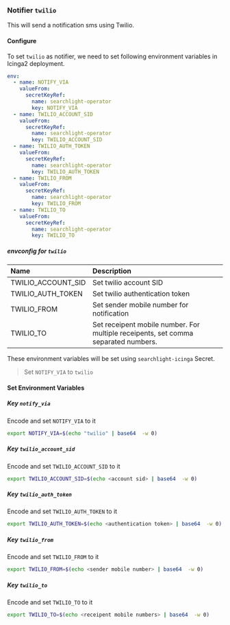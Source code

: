 ### Notifier `twilio`

This will send a notification sms using Twilio.

#### Configure

To set `twilio` as notifier, we need to set following environment variables in Icinga2 deployment.

```yaml
env:
  - name: NOTIFY_VIA
    valueFrom:
      secretKeyRef:
        name: searchlight-operator
        key: NOTIFY_VIA
  - name: TWILIO_ACCOUNT_SID
    valueFrom:
      secretKeyRef:
        name: searchlight-operator
        key: TWILIO_ACCOUNT_SID
  - name: TWILIO_AUTH_TOKEN
    valueFrom:
      secretKeyRef:
        name: searchlight-operator
        key: TWILIO_AUTH_TOKEN
  - name: TWILIO_FROM
    valueFrom:
      secretKeyRef:
        name: searchlight-operator
        key: TWILIO_FROM
  - name: TWILIO_TO
    valueFrom:
      secretKeyRef:
        name: searchlight-operator
        key: TWILIO_TO
```

##### envconfig for `twilio`

| Name                | Description                                                                        |
| :---                | :---                                                                               |
| TWILIO_ACCOUNT_SID  | Set twilio account SID                                                             |
| TWILIO_AUTH_TOKEN   | Set twilio authentication token                                                    |
| TWILIO_FROM         | Set sender mobile number for notification                                          |
| TWILIO_TO           | Set receipent mobile number. For multiple receipents, set comma separated numbers. |



These environment variables will be set using `searchlight-icinga` Secret.

> Set `NOTIFY_VIA` to `twilio`

#### Set Environment Variables

##### Key `notify_via`
Encode and set `NOTIFY_VIA` to it
```sh
export NOTIFY_VIA=$(echo "twilio" | base64  -w 0)
```

##### Key `twilio_account_sid`
Encode and set `TWILIO_ACCOUNT_SID` to it
```sh
export TWILIO_ACCOUNT_SID=$(echo <account sid> | base64  -w 0)
```

##### Key `twilio_auth_token`
Encode and set `TWILIO_AUTH_TOKEN` to it
```sh
export TWILIO_AUTH_TOKEN=$(echo <authentication token> | base64  -w 0)
```

##### Key `twilio_from`
Encode and set `TWILIO_FROM` to it
```sh
export TWILIO_FROM=$(echo <sender mobile number> | base64  -w 0)
```

##### Key `twilio_to`
Encode and set `TWILIO_TO` to it
```sh
export TWILIO_TO=$(echo <receipent mobile numbers> | base64  -w 0)
```
